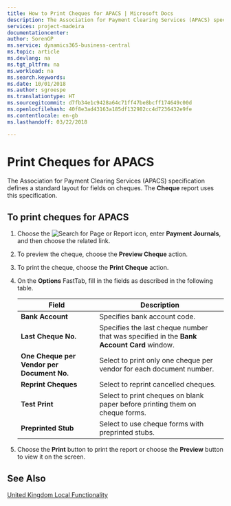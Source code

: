 ```yaml
---
title: How to Print Cheques for APACS | Microsoft Docs
description: The Association for Payment Clearing Services (APACS) specification defines a standard layout for fields on cheques. The **Cheque** report uses this specification.
services: project-madeira
documentationcenter: 
author: SorenGP
ms.service: dynamics365-business-central
ms.topic: article
ms.devlang: na
ms.tgt_pltfrm: na
ms.workload: na
ms.search.keywords: 
ms.date: 10/01/2018
ms.author: sgroespe
ms.translationtype: HT
ms.sourcegitcommit: d7fb34e1c9428a64c71ff47be8bcff174649c00d
ms.openlocfilehash: 40f8e3ad43163a185df132982cc4d7236432e9fe
ms.contentlocale: en-gb
ms.lasthandoff: 03/22/2018

---
```

# <a name="print-checks-for-apacs"></a>Print Cheques for APACS
The Association for Payment Clearing Services (APACS) specification defines a standard layout for fields on cheques. The **Cheque** report uses this specification.  

## <a name="to-print-checks-for-apacs"></a>To print cheques for APACS  

1.  Choose the ![Search for Page or Report](../../media/ui-search/search_small.png "Search for Page or Report icon") icon, enter **Payment Journals**, and then choose the related link.  
2.  To preview the cheque, choose the **Preview Cheque** action.  
3.  To print the cheque, choose the **Print Cheque** action.  

4.  On the **Options** FastTab, fill in the fields as described in the following table.  

    |Field|Description|  
    |---------------------------------|---------------------------------------|  
    |**Bank Account**|Specifies bank account code.|  
    |**Last Cheque No.**|Specifies the last cheque number that was specified in the **Bank Account Card** window.|  
    |**One Cheque per Vendor per Document No.**|Select to print only one cheque per vendor for each document number.|  
    |**Reprint Cheques**|Select to reprint cancelled cheques.|  
    |**Test Print**|Select to print cheques on blank paper before printing them on cheque forms.|  
    |**Preprinted Stub**|Select to use cheque forms with preprinted stubs.|  

5.  Choose the **Print** button to print the report or choose the **Preview** button to view it on the screen.  

## <a name="see-also"></a>See Also  
[United Kingdom Local Functionality](united-kingdom-local-functionality.md)

